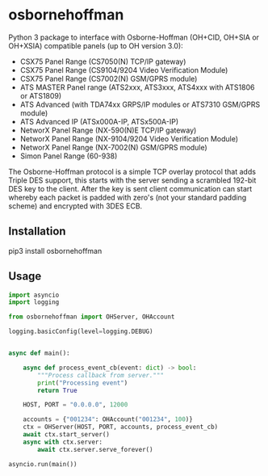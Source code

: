 # osbornehoffman

Python 3 package to interface with Osborne-Hoffman (OH+CID, OH+SIA or OH+XSIA) compatible panels (up to OH version 3.0):

  - CSX75 Panel Range (CS7050(N) TCP/IP gateway)
  - CSX75 Panel Range (CS9104/9204 Video Verification Module)
  - CSX75 Panel Range (CS7002(N) GSM/GPRS module)
  - ATS MASTER Panel range (ATS2xxx, ATS3xxx, ATS4xxx with ATS1806 or ATS1809)
  - ATS Advanced (with TDA74xx GRPS/IP modules or ATS7310 GSM/GPRS module)
  - ATS Advanced IP (ATSx000A-IP, ATSx500A-IP)
  - NetworX Panel Range (NX-590(N)E TCP/IP gateway)
  - NetworX Panel Range (NX-9104/9204 Video Verification Module)
  - NetworX Panel Range (NX-7002(N) GSM/GPRS module)
  - Simon Panel Range (60-938)

The Osborne-Hoffman protocol is a simple TCP overlay protocol that adds Triple DES support, this starts with the server sending a scrambled 192-bit DES key to the client. After the key is sent client communication can start whereby each packet is padded with zero's (not your standard padding scheme) and encrypted with 3DES ECB.

## Installation

pip3 install osbornehoffman

## Usage

```python
import asyncio
import logging

from osbornehoffman import OHServer, OHAccount

logging.basicConfig(level=logging.DEBUG)


async def main():

    async def process_event_cb(event: dict) -> bool:
        """Process callback from server."""
        print("Processing event")
        return True

    HOST, PORT = "0.0.0.0", 12000

    accounts = {"001234": OHAccount("001234", 100)}
    ctx = OHServer(HOST, PORT, accounts, process_event_cb)
    await ctx.start_server()
    async with ctx.server:
        await ctx.server.serve_forever()

asyncio.run(main())
```
